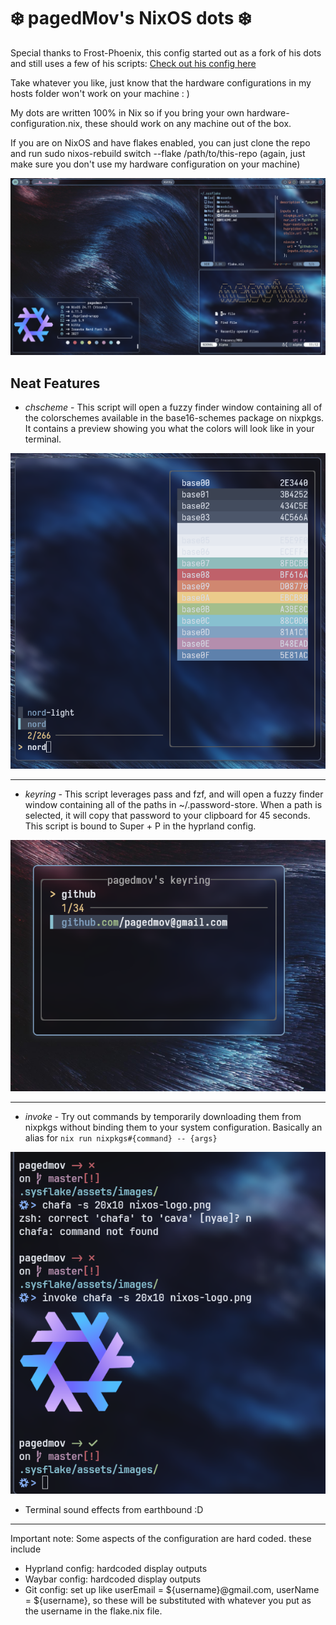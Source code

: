 # ❄️ pagedMov's NixOS dots ❄️

Special thanks to Frost-Phoenix, this config started out as a fork of his dots and still uses a few of his scripts: [Check out his
config here](https://github.com/Frost-Phoenix/nixos-config/tree/catppuccin)

Take whatever you like, just know that the hardware configurations in my hosts folder won't work on your machine : )

My dots are written 100% in Nix so if you bring your own hardware-configuration.nix, these should work on any machine out of the box.

If you are on NixOS and have flakes enabled, you can just clone the repo and run sudo nixos-rebuild switch --flake /path/to/this-repo (again, just make sure you don't use my hardware configuration on your machine)

<div style="text-align: center;">
  <img src="./assets/screens/desktop.png" alt="Desktop" />
</div>

## Neat Features
* *chscheme* - This script will open a fuzzy finder window containing all of the colorschemes available in the base16-schemes package on nixpkgs. It contains a preview showing you what the colors will look like in your terminal.

<div style="text-align: center;">
  <img src="./assets/screens/chscheme.png" alt="chscheme" />
</div>

---

* *keyring* - This script leverages pass and fzf, and will open a fuzzy finder window containing all of the paths in ~/.password-store. When a path is selected, it will copy that password to your clipboard for 45 seconds. This script is bound to Super + P in the hyprland config.

<div style="text-align: center;">
  <img src="./assets/screens/keyring.png" alt="keyring" />
</div>

---

* *invoke* - Try out commands by temporarily downloading them from nixpkgs without binding them to your system configuration. Basically an alias for `nix run nixpkgs#{command} -- {args}`

<div style="text-align: center;">
  <img src="./assets/screens/invoke.png" alt="invoke" />
</div>

* Terminal sound effects from earthbound :D

---

Important note: Some aspects of the configuration are hard coded. these include
* Hyprland config: hardcoded display outputs
* Waybar config: hardcoded display outputs
* Git config: set up like userEmail = ${username}@gmail.com, userName = ${username}, so these will be substituted with whatever you put as the username in the flake.nix file.

